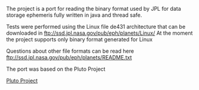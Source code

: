 The project is a port for reading the binary format used by JPL for data storage ephemeris fully written in java and thread safe.

Tests were performed using the Linux file de431 architecture that can be downloaded in ftp://ssd.jpl.nasa.gov/pub/eph/planets/Linux/ At the moment the project supports only binary format generated for Linux

Questions about other file formats can be read here ftp://ssd.jpl.nasa.gov/pub/eph/planets/README.txt

The port was based on the Pluto Project

<a href="http://www.projectpluto.com/jpl_eph.htm">Pluto Project</a>

